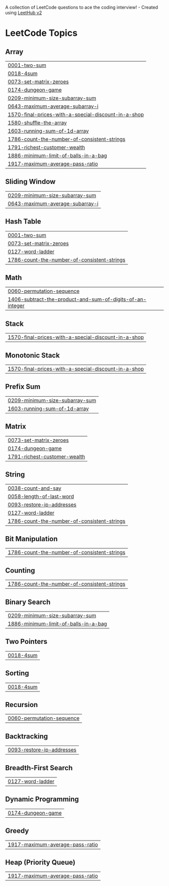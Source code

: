 A collection of LeetCode questions to ace the coding interview! - Created using [LeetHub v2](https://github.com/arunbhardwaj/LeetHub-2.0)
<!---LeetCode Topics Start-->
# LeetCode Topics
## Array
|  |
| ------- |
| [0001-two-sum](https://github.com/Uhasmitha1231/leetcode/tree/master/0001-two-sum) |
| [0018-4sum](https://github.com/Uhasmitha1231/leetcode/tree/master/0018-4sum) |
| [0073-set-matrix-zeroes](https://github.com/Uhasmitha1231/leetcode/tree/master/0073-set-matrix-zeroes) |
| [0174-dungeon-game](https://github.com/Uhasmitha1231/leetcode/tree/master/0174-dungeon-game) |
| [0209-minimum-size-subarray-sum](https://github.com/Uhasmitha1231/leetcode/tree/master/0209-minimum-size-subarray-sum) |
| [0643-maximum-average-subarray-i](https://github.com/Uhasmitha1231/leetcode/tree/master/0643-maximum-average-subarray-i) |
| [1570-final-prices-with-a-special-discount-in-a-shop](https://github.com/Uhasmitha1231/leetcode/tree/master/1570-final-prices-with-a-special-discount-in-a-shop) |
| [1580-shuffle-the-array](https://github.com/Uhasmitha1231/leetcode/tree/master/1580-shuffle-the-array) |
| [1603-running-sum-of-1d-array](https://github.com/Uhasmitha1231/leetcode/tree/master/1603-running-sum-of-1d-array) |
| [1786-count-the-number-of-consistent-strings](https://github.com/Uhasmitha1231/leetcode/tree/master/1786-count-the-number-of-consistent-strings) |
| [1791-richest-customer-wealth](https://github.com/Uhasmitha1231/leetcode/tree/master/1791-richest-customer-wealth) |
| [1886-minimum-limit-of-balls-in-a-bag](https://github.com/Uhasmitha1231/leetcode/tree/master/1886-minimum-limit-of-balls-in-a-bag) |
| [1917-maximum-average-pass-ratio](https://github.com/Uhasmitha1231/leetcode/tree/master/1917-maximum-average-pass-ratio) |
## Sliding Window
|  |
| ------- |
| [0209-minimum-size-subarray-sum](https://github.com/Uhasmitha1231/leetcode/tree/master/0209-minimum-size-subarray-sum) |
| [0643-maximum-average-subarray-i](https://github.com/Uhasmitha1231/leetcode/tree/master/0643-maximum-average-subarray-i) |
## Hash Table
|  |
| ------- |
| [0001-two-sum](https://github.com/Uhasmitha1231/leetcode/tree/master/0001-two-sum) |
| [0073-set-matrix-zeroes](https://github.com/Uhasmitha1231/leetcode/tree/master/0073-set-matrix-zeroes) |
| [0127-word-ladder](https://github.com/Uhasmitha1231/leetcode/tree/master/0127-word-ladder) |
| [1786-count-the-number-of-consistent-strings](https://github.com/Uhasmitha1231/leetcode/tree/master/1786-count-the-number-of-consistent-strings) |
## Math
|  |
| ------- |
| [0060-permutation-sequence](https://github.com/Uhasmitha1231/leetcode/tree/master/0060-permutation-sequence) |
| [1406-subtract-the-product-and-sum-of-digits-of-an-integer](https://github.com/Uhasmitha1231/leetcode/tree/master/1406-subtract-the-product-and-sum-of-digits-of-an-integer) |
## Stack
|  |
| ------- |
| [1570-final-prices-with-a-special-discount-in-a-shop](https://github.com/Uhasmitha1231/leetcode/tree/master/1570-final-prices-with-a-special-discount-in-a-shop) |
## Monotonic Stack
|  |
| ------- |
| [1570-final-prices-with-a-special-discount-in-a-shop](https://github.com/Uhasmitha1231/leetcode/tree/master/1570-final-prices-with-a-special-discount-in-a-shop) |
## Prefix Sum
|  |
| ------- |
| [0209-minimum-size-subarray-sum](https://github.com/Uhasmitha1231/leetcode/tree/master/0209-minimum-size-subarray-sum) |
| [1603-running-sum-of-1d-array](https://github.com/Uhasmitha1231/leetcode/tree/master/1603-running-sum-of-1d-array) |
## Matrix
|  |
| ------- |
| [0073-set-matrix-zeroes](https://github.com/Uhasmitha1231/leetcode/tree/master/0073-set-matrix-zeroes) |
| [0174-dungeon-game](https://github.com/Uhasmitha1231/leetcode/tree/master/0174-dungeon-game) |
| [1791-richest-customer-wealth](https://github.com/Uhasmitha1231/leetcode/tree/master/1791-richest-customer-wealth) |
## String
|  |
| ------- |
| [0038-count-and-say](https://github.com/Uhasmitha1231/leetcode/tree/master/0038-count-and-say) |
| [0058-length-of-last-word](https://github.com/Uhasmitha1231/leetcode/tree/master/0058-length-of-last-word) |
| [0093-restore-ip-addresses](https://github.com/Uhasmitha1231/leetcode/tree/master/0093-restore-ip-addresses) |
| [0127-word-ladder](https://github.com/Uhasmitha1231/leetcode/tree/master/0127-word-ladder) |
| [1786-count-the-number-of-consistent-strings](https://github.com/Uhasmitha1231/leetcode/tree/master/1786-count-the-number-of-consistent-strings) |
## Bit Manipulation
|  |
| ------- |
| [1786-count-the-number-of-consistent-strings](https://github.com/Uhasmitha1231/leetcode/tree/master/1786-count-the-number-of-consistent-strings) |
## Counting
|  |
| ------- |
| [1786-count-the-number-of-consistent-strings](https://github.com/Uhasmitha1231/leetcode/tree/master/1786-count-the-number-of-consistent-strings) |
## Binary Search
|  |
| ------- |
| [0209-minimum-size-subarray-sum](https://github.com/Uhasmitha1231/leetcode/tree/master/0209-minimum-size-subarray-sum) |
| [1886-minimum-limit-of-balls-in-a-bag](https://github.com/Uhasmitha1231/leetcode/tree/master/1886-minimum-limit-of-balls-in-a-bag) |
## Two Pointers
|  |
| ------- |
| [0018-4sum](https://github.com/Uhasmitha1231/leetcode/tree/master/0018-4sum) |
## Sorting
|  |
| ------- |
| [0018-4sum](https://github.com/Uhasmitha1231/leetcode/tree/master/0018-4sum) |
## Recursion
|  |
| ------- |
| [0060-permutation-sequence](https://github.com/Uhasmitha1231/leetcode/tree/master/0060-permutation-sequence) |
## Backtracking
|  |
| ------- |
| [0093-restore-ip-addresses](https://github.com/Uhasmitha1231/leetcode/tree/master/0093-restore-ip-addresses) |
## Breadth-First Search
|  |
| ------- |
| [0127-word-ladder](https://github.com/Uhasmitha1231/leetcode/tree/master/0127-word-ladder) |
## Dynamic Programming
|  |
| ------- |
| [0174-dungeon-game](https://github.com/Uhasmitha1231/leetcode/tree/master/0174-dungeon-game) |
## Greedy
|  |
| ------- |
| [1917-maximum-average-pass-ratio](https://github.com/Uhasmitha1231/leetcode/tree/master/1917-maximum-average-pass-ratio) |
## Heap (Priority Queue)
|  |
| ------- |
| [1917-maximum-average-pass-ratio](https://github.com/Uhasmitha1231/leetcode/tree/master/1917-maximum-average-pass-ratio) |
<!---LeetCode Topics End-->